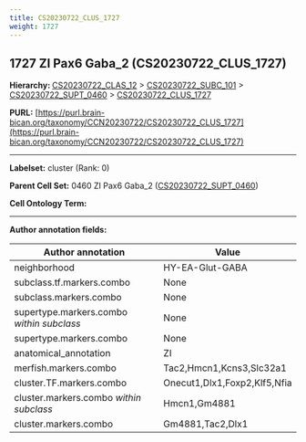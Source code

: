 ```yaml
---
title: CS20230722_CLUS_1727
weight: 1727
---
```

## 1727 ZI Pax6 Gaba_2 (CS20230722_CLUS_1727)
<b>Hierarchy: </b>
[CS20230722_CLAS_12](../CS20230722_CLAS_12) >
[CS20230722_SUBC_101](../CS20230722_SUBC_101) >
[CS20230722_SUPT_0460](../CS20230722_SUPT_0460) >
[CS20230722_CLUS_1727](../CS20230722_CLUS_1727)

**PURL:** [https://purl.brain-bican.org/taxonomy/CCN20230722/CS20230722_CLUS_1727](https://purl.brain-bican.org/taxonomy/CCN20230722/CS20230722_CLUS_1727)

---


**Labelset:** cluster (Rank: 0)

**Parent Cell Set:** 0460 ZI Pax6 Gaba_2 ([CS20230722_SUPT_0460](../CS20230722_SUPT_0460))



**Cell Ontology Term:** 

[MARKER GENES.]: #


---

[TRANSFERRED ANNOTATIONS.]: #


[AUTHOR ANNOTATION FIELDS.]: #


**Author annotation fields:**

| Author annotation | Value |
|-------------------|-------|
|neighborhood|HY-EA-Glut-GABA|
|subclass.tf.markers.combo|None|
|subclass.markers.combo|None|
|supertype.markers.combo _within subclass_|None|
|supertype.markers.combo|None|
|anatomical_annotation|ZI|
|merfish.markers.combo|Tac2,Hmcn1,Kcns3,Slc32a1|
|cluster.TF.markers.combo|Onecut1,Dlx1,Foxp2,Klf5,Nfia|
|cluster.markers.combo _within subclass_|Hmcn1,Gm4881|
|cluster.markers.combo|Gm4881,Tac2,Dlx1|
